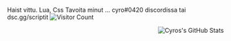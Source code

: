 Haist vittu. 
Lua, Css
 Tavoita minut ... cyro#0420 discordissa tai dsc.gg/scriptit
![Visitor Count](https://profile-counter.glitch.me/{Cyro}/count.svg)




<img align="right" alt="Cyros's GitHub Stats" src="https://github-readme-stats.vercel.app/api?username=CodeMasterCyro&theme=swift&bg_colorffff&border_color=1C00ff00&icon_color=000000show_icons=false" />

<!---
CodeMasterCyro/CodeMasterCyro is a ✨ special ✨ repository because its `README.md` (this file) appears on your GitHub profile.
You can click the Preview link to take a look at your changes.
--->
